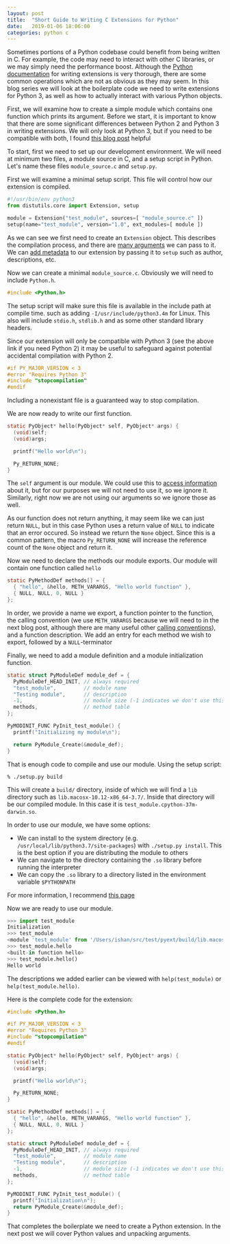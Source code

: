 ```yaml
---
layout: post
title:  "Short Guide to Writing C Extensions for Python"
date:   2019-01-06 18:06:00
categories: python c
---
```


Sometimes portions of a Python codebase could benefit from being written in C. 
For example, the code may need to interact with other C libraries, or we may simply
need the performance boost. Although the [Python documentation](https://docs.python.org/3/extending/extending.html)
for writing extensions is very thorough, there are some common operations which are
not as obvious as they may seem. In this blog series we will look at the boilerplate code
we need to write extensions for Python 3, as well as how to actually interact with various
Python objects. 

First, we will examine how to create a simple module which contains one function
which prints its argument. Before we start, it is important to know that there are some significant differences
between Python 2 and Python 3 in writing extensions. We will only look at Python 3, but
if you need to be compatible with both, I found [this blog post](http://python3porting.com/cextensions.html) helpful

To start, first we need to set up our development environment. We will need at minimum
two files, a module source in C, and a setup script in Python. Let's name these files
`module_source.c` and `setup.py`. 

First we will examine a minimal setup script. 
This file will control how our extension is compiled.

```python
#!/usr/bin/env python3 
from distutils.core import Extension, setup

module = Extension("test_module", sources=[ "module_source.c" ])
setup(name="test_module", version="1.0", ext_modules=[ module ])
```

As we can see we first need to create an `Extension` object. This describes the compilation
process, and there are [many arguments](https://docs.python.org/3/distutils/apiref.html#distutils.core.Extension)
we can pass to it. We can [add metadata](https://docs.python.org/3/distutils/setupscript.html#meta-data) to our extension by passing it to `setup` such as author, descriptions, etc.

Now we can create a minimal `module_source.c`. Obviously we will need to include `Python.h`. 

```c
#include <Python.h>
```
The setup script will make sure this file is available in the include path at compile time.
such as adding `-I/usr/include/python3.4m` for Linux. This also will include `stdio.h`, `stdlib.h`
and as some other standard library headers.

Since our extension will only be compatible with Python 3 (see the above link if you need Python 2) it
may be useful to safeguard against potential accidental compilation with Python 2.

```c
#if PY_MAJOR_VERSION < 3
#error "Requires Python 3"
#include "stopcompilation"
#endif
```
Including a nonexistant file is a guaranteed way to stop compilation.

We are now ready to write our first function. 
```c
static PyObject* hello(PyObject* self, PyObject* args) {
  (void)self;
  (void)args;

  printf("Hello world\n");

  Py_RETURN_NONE;
}
```

The `self` argument is our module. We could use this to [access information](https://docs.python.org/3/c-api/module.html)
about it, but for our purposes we will not need to use it, so we ignore it. Similarly, right now we are not using
our arguments so we ignore those as well.

As our function does not return anything, it may seem like we can just return `NULL`, but in this case
Python uses a return value of `NULL` to indicate that an error occured. So instead we return the `None` object.
Since this is a common pattern, the macro `Py_RETURN_NONE` will increase the reference count of the `None` object
and return it. 

Now we need to declare the methods our module exports. Our module will contain one function
called `hello`

```c
static PyMethodDef methods[] = {
  { "hello", &hello, METH_VARARGS, "Hello world function" },
  { NULL, NULL, 0, NULL }
};
```

In order, we provide a name we export, a function pointer to the function, the calling convention
(we use `METH_VARARGS` because we will need to in the next blog post, although there are many useful other [calling conventions](https://docs.python.org/3/c-api/structures.html#c.PyMethodDef)), and a function description. We add an entry for each
method we wish to export, followed by a `NULL`-terminator

Finally, we need to add a module definition and a module initialization function.

```c
static struct PyModuleDef module_def = {
  PyModuleDef_HEAD_INIT, // always required
  "test_module",         // module name
  "Testing module",      // description
  -1,                    // module size (-1 indicates we don't use this feature)
  methods,               // method table
};

PyMODINIT_FUNC PyInit_test_module() {
  printf("Initializing my module\n");

  return PyModule_Create(&module_def);
}
```

That is enough code to compile and use our module.
Using the setup script:

```shell
% ./setup.py build
```

This will create a `build/` directory, inside of which we will find a `lib` directory such as `lib.macosx-10.12-x86_64-3.7/`.
Inside that directory will be our compiled module. In this case it is `test_module.cpython-37m-darwin.so`. 

In order to use our module, we have some options: 
  - We can install to the system directory (e.g. `/usr/local/lib/python3.7/site-packages`) with `./setup.py install`.
  This is the best option if you are distributing the module to others
  - We can navigate to the directory containing the `.so` library before running the interpreter
  - We can copy the `.so` library to a directory listed in the environment variable `$PYTHONPATH`

For more information, I recommend [this page](https://leemendelowitz.github.io/blog/how-does-python-find-packages.html)

Now we are ready to use our module. 

```python
>>> import test_module
Initialization
>>> test_module
<module 'test_module' from '/Users/ishan/src/test/pyext/build/lib.macosx-10.12-x86_64-3.7/test_module.cpython-37m-darwin.so'>
>>> test_module.hello
<built-in function hello>
>>> test_module.hello()
Hello world
```

The descriptions we added earlier can be viewed with `help(test_module)` or `help(test_module.hello)`.

Here is the complete code for the extension:

```c
#include <Python.h>

#if PY_MAJOR_VERSION < 3
#error "Requires Python 3"
#include "stopcompilation"
#endif

static PyObject* hello(PyObject* self, PyObject* args) {
  (void)self;
  (void)args;

  printf("Hello world\n");

  Py_RETURN_NONE;
}

static PyMethodDef methods[] = {
  { "hello", &hello, METH_VARARGS, "Hello world function" },
  { NULL, NULL, 0, NULL }
};

static struct PyModuleDef module_def = {
  PyModuleDef_HEAD_INIT, // always required
  "test_module",         // module name
  "Testing module",      // description
  -1,                    // module size (-1 indicates we don't use this feature)
  methods,               // method table
};

PyMODINIT_FUNC PyInit_test_module() {
  printf("Initialization\n");
  return PyModule_Create(&module_def);
}
```

That completes the boilerplate we need to create a Python extension. In the next post we will cover
Python values and unpacking arguments.
